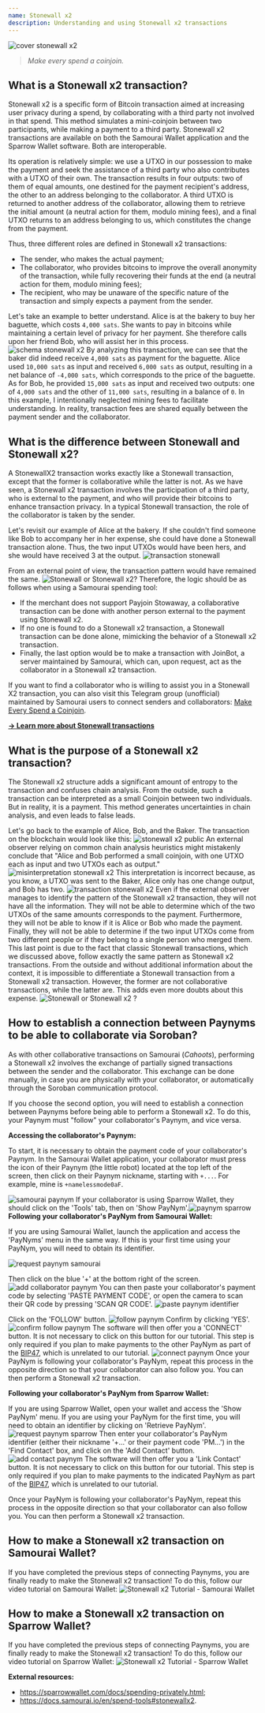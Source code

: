 ```yaml
---
name: Stonewall x2
description: Understanding and using Stonewall x2 transactions
---
```

![cover stonewall x2](assets/cover.jpeg)

> *Make every spend a coinjoin.*

## What is a Stonewall x2 transaction?

Stonewall x2 is a specific form of Bitcoin transaction aimed at increasing user privacy during a spend, by collaborating with a third party not involved in that spend. This method simulates a mini-coinjoin between two participants, while making a payment to a third party. Stonewall x2 transactions are available on both the Samourai Wallet application and the Sparrow Wallet software. Both are interoperable.

Its operation is relatively simple: we use a UTXO in our possession to make the payment and seek the assistance of a third party who also contributes with a UTXO of their own. The transaction results in four outputs: two of them of equal amounts, one destined for the payment recipient's address, the other to an address belonging to the collaborator. A third UTXO is returned to another address of the collaborator, allowing them to retrieve the initial amount (a neutral action for them, modulo mining fees), and a final UTXO returns to an address belonging to us, which constitutes the change from the payment.

Thus, three different roles are defined in Stonewall x2 transactions:
- The sender, who makes the actual payment;
- The collaborator, who provides bitcoins to improve the overall anonymity of the transaction, while fully recovering their funds at the end (a neutral action for them, modulo mining fees);
- The recipient, who may be unaware of the specific nature of the transaction and simply expects a payment from the sender.

Let's take an example to better understand. Alice is at the bakery to buy her baguette, which costs `4,000 sats`. She wants to pay in bitcoins while maintaining a certain level of privacy for her payment. She therefore calls upon her friend Bob, who will assist her in this process.
![schema stonewall x2](assets/en/1.png)
By analyzing this transaction, we can see that the baker did indeed receive `4,000 sats` as payment for the baguette. Alice used `10,000 sats` as input and received `6,000 sats` as output, resulting in a net balance of `-4,000 sats`, which corresponds to the price of the baguette. As for Bob, he provided `15,000 sats` as input and received two outputs: one of `4,000 sats` and the other of `11,000 sats`, resulting in a balance of `0`.
In this example, I intentionally neglected mining fees to facilitate understanding. In reality, transaction fees are shared equally between the payment sender and the collaborator.

## What is the difference between Stonewall and Stonewall x2?

A StonewallX2 transaction works exactly like a Stonewall transaction, except that the former is collaborative while the latter is not. As we have seen, a Stonewall x2 transaction involves the participation of a third party, who is external to the payment, and who will provide their bitcoins to enhance transaction privacy. In a typical Stonewall transaction, the role of the collaborator is taken by the sender.

Let's revisit our example of Alice at the bakery. If she couldn't find someone like Bob to accompany her in her expense, she could have done a Stonewall transaction alone. Thus, the two input UTXOs would have been hers, and she would have received 3 at the output.
![transaction stonewall](assets/en/2.png)

From an external point of view, the transaction pattern would have remained the same.
![Stonewall or Stonewall x2?](assets/en/5.png)
Therefore, the logic should be as follows when using a Samourai spending tool:
- If the merchant does not support Payjoin Stowaway, a collaborative transaction can be done with another person external to the payment using Stonewall x2.
- If no one is found to do a Stonewall x2 transaction, a Stonewall transaction can be done alone, mimicking the behavior of a Stonewall x2 transaction.
- Finally, the last option would be to make a transaction with JoinBot, a server maintained by Samourai, which can, upon request, act as the collaborator in a Stonewall x2 transaction.

If you want to find a collaborator who is willing to assist you in a Stonewall X2 transaction, you can also visit this Telegram group (unofficial) maintained by Samourai users to connect senders and collaborators: [Make Every Spend a Coinjoin](https://t.me/EverySpendACoinjoin).

[**-> Learn more about Stonewall transactions**](https://planb.network/tutorials/privacy/stonewall)

## What is the purpose of a Stonewall x2 transaction?

The Stonewall x2 structure adds a significant amount of entropy to the transaction and confuses chain analysis. From the outside, such a transaction can be interpreted as a small Coinjoin between two individuals. But in reality, it is a payment. This method generates uncertainties in chain analysis, and even leads to false leads.

Let's go back to the example of Alice, Bob, and the Baker. The transaction on the blockchain would look like this:
![stonewall x2 public](assets/en/3.png)
An external observer relying on common chain analysis heuristics might mistakenly conclude that "Alice and Bob performed a small coinjoin, with one UTXO each as input and two UTXOs each as output."![misinterpretation stonewall x2](assets/en/4.png)
This interpretation is incorrect because, as you know, a UTXO was sent to the Baker, Alice only has one change output, and Bob has two.
![transaction stonewall x2](assets/en/1.png)
Even if the external observer manages to identify the pattern of the Stonewall x2 transaction, they will not have all the information. They will not be able to determine which of the two UTXOs of the same amounts corresponds to the payment. Furthermore, they will not be able to know if it is Alice or Bob who made the payment. Finally, they will not be able to determine if the two input UTXOs come from two different people or if they belong to a single person who merged them. This last point is due to the fact that classic Stonewall transactions, which we discussed above, follow exactly the same pattern as Stonewall x2 transactions. From the outside and without additional information about the context, it is impossible to differentiate a Stonewall transaction from a Stonewall x2 transaction. However, the former are not collaborative transactions, while the latter are. This adds even more doubts about this expense.
![Stonewall or Stonewall x2 ?](assets/en/5.png)


## How to establish a connection between Paynyms to be able to collaborate via Soroban?

As with other collaborative transactions on Samourai (*Cahoots*), performing a Stonewall x2 involves the exchange of partially signed transactions between the sender and the collaborator. This exchange can be done manually, in case you are physically with your collaborator, or automatically through the Soroban communication protocol.

If you choose the second option, you will need to establish a connection between Paynyms before being able to perform a Stonewall x2. To do this, your Paynym must "follow" your collaborator's Paynym, and vice versa.

**Accessing the collaborator's Paynym:**

To start, it is necessary to obtain the payment code of your collaborator's Paynym. In the Samourai Wallet application, your collaborator must press the icon of their Paynym (the little robot) located at the top left of the screen, then click on their Paynym nickname, starting with `+...`. For example, mine is `+namelessmode0aF`.

![samourai paynym](assets/en/6.png)
If your collaborator is using Sparrow Wallet, they should click on the 'Tools' tab, then on 'Show PayNym'.![paynym sparrow](assets/en/7.png)
**Following your collaborator's PayNym from Samourai Wallet:**

If you are using Samourai Wallet, launch the application and access the 'PayNyms' menu in the same way. If this is your first time using your PayNym, you will need to obtain its identifier.

![request paynym samourai](assets/en/8.png)

Then click on the blue '+' at the bottom right of the screen.
![add collaborator paynym](assets/en/9.png)
You can then paste your collaborator's payment code by selecting 'PASTE PAYMENT CODE', or open the camera to scan their QR code by pressing 'SCAN QR CODE'.
![paste paynym identifier](assets/en/10.png)

Click on the 'FOLLOW' button.
![follow paynym](assets/en/11.png)
Confirm by clicking 'YES'.
![confirm follow paynym](assets/en/12.png)
The software will then offer you a 'CONNECT' button. It is not necessary to click on this button for our tutorial. This step is only required if you plan to make payments to the other PayNym as part of the [BIP47](https://planb.network/tutorials/privacy/paynym-bip47), which is unrelated to our tutorial.
![connect paynym](assets/en/13.png)
Once your PayNym is following your collaborator's PayNym, repeat this process in the opposite direction so that your collaborator can also follow you. You can then perform a Stonewall x2 transaction.

**Following your collaborator's PayNym from Sparrow Wallet:**

If you are using Sparrow Wallet, open your wallet and access the 'Show PayNym' menu. If you are using your PayNym for the first time, you will need to obtain an identifier by clicking on 'Retrieve PayNym'.
![request paynym sparrow](assets/en/14.png)
Then enter your collaborator's PayNym identifier (either their nickname '+...' or their payment code 'PM...') in the 'Find Contact' box, and click on the 'Add Contact' button.
![add contact paynym](assets/en/15.png)
The software will then offer you a 'Link Contact' button. It is not necessary to click on this button for our tutorial. This step is only required if you plan to make payments to the indicated PayNym as part of the [BIP47](https://planb.network/tutorials/privacy/paynym-bip47), which is unrelated to our tutorial.

Once your PayNym is following your collaborator's PayNym, repeat this process in the opposite direction so that your collaborator can also follow you. You can then perform a Stonewall x2 transaction.
## How to make a Stonewall x2 transaction on Samourai Wallet?

If you have completed the previous steps of connecting Paynyms, you are finally ready to make the Stonewall x2 transaction! To do this, follow our video tutorial on Samourai Wallet:
![Stonewall x2 Tutorial - Samourai Wallet](https://youtu.be/89oYE1Hw3Fk?si=QTqUZ6IypiR6PPMr)

## How to make a Stonewall x2 transaction on Sparrow Wallet?

If you have completed the previous steps of connecting Paynyms, you are finally ready to make the Stonewall x2 transaction! To do this, follow our video tutorial on Sparrow Wallet:
![Stonewall x2 Tutorial - Sparrow Wallet](https://youtu.be/mO3Xpp34Hhk?si=bfYiTl0Gxjs9sNQq)

**External resources:**
- https://sparrowwallet.com/docs/spending-privately.html;
- https://docs.samourai.io/en/spend-tools#stonewallx2.
